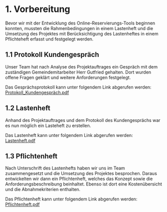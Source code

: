 # 1. Vorbereitung
Bevor wir mit der Entwicklung des Online-Reservierungs-Tools beginnen konnten, mussten die Rahmenbedingungen in einem Lastenheft und die Umsetzung des Projektes mit Berücksichtigung des Lastenheftes in einem Pflichteheft erfasst und festgelegt werden.

## 1.1 Protokoll Kundengespräch
Unser Team hat nach Analyse des Projektauftrages ein Gespräch mit dem zuständigen Gemeindemitarbeiter Herr Gutfried gehalten. Dort wurden offene Fragen geklärt und weitere Anforderungen festgelegt. </p> 
Das Gesprächsprotokoll kann unter folgendem Link abgerufen werden:
[Protokoll_Kundengespräch.pdf](https://github.com/gz-bad-erzland-p3/docs/files/10092300/Protokoll_Kundengesprach_Unterschrieben.pdf)


## 1.2 Lastenheft
Anhand des Projektauftrages und dem Protokoll des Kundengesprächs war es nun möglich ein Lasteheft zu erstellen. </p>
Das Lastenheft kann unter folgendem Link abgerufen werden:
[Lastenheft.pdf](https://github.com/gz-bad-erzland-p3/docs/files/10092312/Lastenheft.pdf)


## 1.3 Pflichtenheft
Nach Unterschrift des Lastenhefts haben wir uns im Team zusammengesetzt und die Umsetzung des Projektes besprochen. Daraus entwickelten wir dann ein Pflichtenheft, welches das Konzept sowie die Anforderungsbeschreibung beinhaltet. Ebenso ist dort eine Kostenübersicht und die Abnahmekriterien enthalten. </p>
Das Pflichtenheft kann unter folgendem Link abgerufen werden:
[Pflichtenheft.pdf](https://github.com/gz-bad-erzland-p3/docs/files/10425937/Pflichtenheft.pdf)
